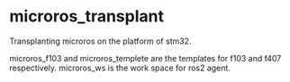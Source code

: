# microros_transplant
Transplanting microros on the platform of stm32.

microros_f103 and microros_templete are the templates for f103 and f407 respectively.
microros_ws is the work space for ros2 agent.
